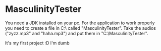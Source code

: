 # MasculinityTester

You need a JDK installed on your pc.
For the application to work properly you need to create a file in C:\ called "MasculinityTester".
Take the audios ("zyzz.mp3" and "haha.mp3") and put them in "C:\MasculinityTester".

It's my first project :D
I'm dumb
